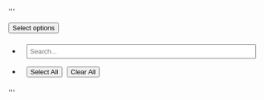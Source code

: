'''<!DOCTYPE html>
<html lang="en">
<head>
  <meta charset="UTF-8">
  <title>Bootstrap 5 Multiselect with Search, Select All & Clear All</title>
  <link href="https://cdn.jsdelivr.net/npm/bootstrap@5.3.2/dist/css/bootstrap.min.css" rel="stylesheet">
  <style>
    .multiselect-container {
      position: relative;
    }

    .dropdown-menu {
      max-height: 300px;
      overflow-y: auto;
      width: 100%;
    }

    .search-box, .action-buttons {
      padding: 8px 12px;
    }

    .search-box input {
      width: 100%;
      padding: 5px;
    }

    .dropdown-item input[type="checkbox"] {
      margin-right: 8px;
    }

    .action-buttons button {
      margin-right: 5px;
    }
  </style>
</head>
<body class="p-5">

<div class="multiselect-container">
  <button class="btn btn-outline-primary w-100 dropdown-toggle" type="button" id="multiselectDropdown" data-bs-toggle="dropdown" aria-expanded="false">
    Select options
  </button>
  <ul class="dropdown-menu" aria-labelledby="multiselectDropdown">
    <li class="search-box">
      <input type="text" id="searchInput" placeholder="Search...">
    </li>
    <li class="action-buttons d-flex justify-content-between">
      <button class="btn btn-sm btn-success" id="selectAllBtn">Select All</button>
      <button class="btn btn-sm btn-danger" id="clearAllBtn">Clear All</button>
    </li>
    <div id="optionsContainer">
      <!-- Options will appear here -->
    </div>
  </ul>
</div>

<script src="https://cdn.jsdelivr.net/npm/bootstrap@5.3.2/dist/js/bootstrap.bundle.min.js"></script>
<script>
  const options = ['Apple', 'Banana', 'Cherry', 'Date', 'Grape', 'Mango', 'Orange', 'Peach', 'Pear', 'Pineapple', 'Strawberry'];
  const optionsContainer = document.getElementById('optionsContainer');
  const searchInput = document.getElementById('searchInput');
  const dropdownButton = document.getElementById('multiselectDropdown');
  const selectAllBtn = document.getElementById('selectAllBtn');
  const clearAllBtn = document.getElementById('clearAllBtn');

  function renderOptions(filter = '') {
    optionsContainer.innerHTML = '';
    options
      .filter(option => option.toLowerCase().includes(filter.toLowerCase()))
      .forEach(option => {
        const li = document.createElement('li');
        li.className = 'dropdown-item';
        li.innerHTML = `<input type="checkbox" value="${option}"> ${option}`;
        optionsContainer.appendChild(li);
      });
  }

  function updateDropdownText() {
    const selected = [];
    optionsContainer.querySelectorAll('input[type="checkbox"]:checked').forEach(checkbox => {
      selected.push(checkbox.value);
    });
    dropdownButton.innerText = selected.length ? selected.join(', ') : 'Select options';
  }

  searchInput.addEventListener('input', () => {
    renderOptions(searchInput.value);
    updateCheckboxListeners();
  });

  function updateCheckboxListeners() {
    optionsContainer.querySelectorAll('input[type="checkbox"]').forEach(checkbox => {
      checkbox.addEventListener('change', updateDropdownText);
    });
  }

  selectAllBtn.addEventListener('click', () => {
    optionsContainer.querySelectorAll('input[type="checkbox"]').forEach(checkbox => {
      checkbox.checked = true;
    });
    updateDropdownText();
  });

  clearAllBtn.addEventListener('click', () => {
    optionsContainer.querySelectorAll('input[type="checkbox"]').forEach(checkbox => {
      checkbox.checked = false;
    });
    updateDropdownText();
  });

  renderOptions();
  updateCheckboxListeners();
</script>

</body>
</html>'''